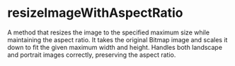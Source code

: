 # resizeImageWithAspectRatio
A method that resizes the image to the specified maximum size while maintaining the aspect ratio.  It takes the original Bitmap image and scales it down to fit the given maximum width and height. Handles both landscape and portrait images correctly, preserving the aspect ratio.
